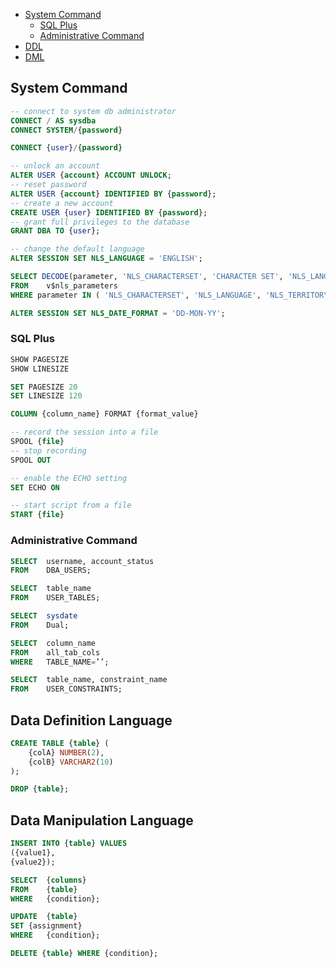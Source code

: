 
- [System Command](#system-command)
    - [SQL Plus](#sql-plus)
    - [Administrative Command](#administrative-command)
- [DDL](#data-definition-language)
- [DML](#data-manipulation-language)

## System Command

```sql
-- connect to system db administrator
CONNECT / AS sysdba
CONNECT SYSTEM/{password}

CONNECT {user}/{password}

-- unlock an account
ALTER USER {account} ACCOUNT UNLOCK;
-- reset password
ALTER USER {account} IDENTIFIED BY {password};
-- create a new account
CREATE USER {user} IDENTIFIED BY {password};
-- grant full privileges to the database
GRANT DBA TO {user};

-- change the default language
ALTER SESSION SET NLS_LANGUAGE = 'ENGLISH';

SELECT DECODE(parameter, 'NLS_CHARACTERSET', 'CHARACTER SET', 'NLS_LANGUAGE', 'LANGUAGE', 'NLS_TERRITORY', 'TERRITORY') name, value
FROM	v$nls_parameters
WHERE parameter IN ( 'NLS_CHARACTERSET', 'NLS_LANGUAGE', 'NLS_TERRITORY');

ALTER SESSION SET NLS_DATE_FORMAT = 'DD-MON-YY';
```

### SQL Plus

```sql
SHOW PAGESIZE
SHOW LINESIZE

SET PAGESIZE 20
SET LINESIZE 120

COLUMN {column_name} FORMAT {format_value}

-- record the session into a file
SPOOL {file}
-- stop recording
SPOOL OUT

-- enable the ECHO setting
SET ECHO ON

-- start script from a file
START {file}
```

### Administrative Command

```sql
SELECT  username, account_status
FROM    DBA_USERS;

SELECT  table_name
FROM    USER_TABLES;

SELECT  sysdate
FROM    Dual;

SELECT  column_name
FROM    all_tab_cols
WHERE   TABLE_NAME=’’;

SELECT  table_name, constraint_name
FROM    USER_CONSTRAINTS;
```


## Data Definition Language

```sql
CREATE TABLE {table} (
    {colA} NUMBER(2),
    {colB} VARCHAR2(10)
);

DROP {table};
```

## Data Manipulation Language

```sql	
INSERT INTO {table} VALUES 
({value1}, 
{value2});

SELECT  {columns}
FROM    {table}
WHERE   {condition};

UPDATE  {table}
SET {assignment}
WHERE   {condition};

DELETE {table} WHERE {condition};
```
